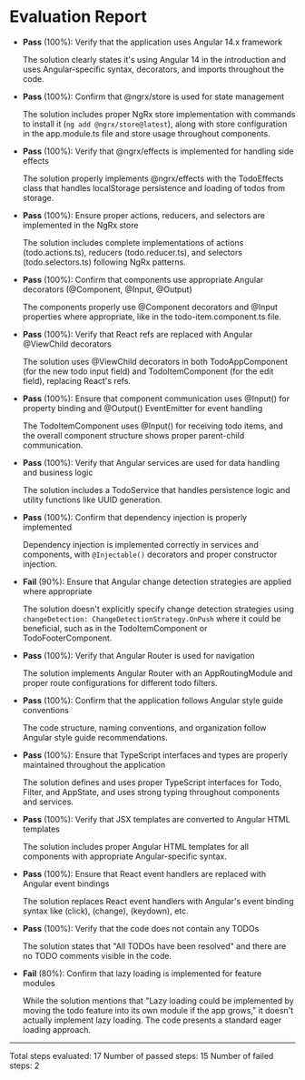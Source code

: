 # Evaluation Report

- **Pass** (100%): Verify that the application uses Angular 14.x framework
  
  The solution clearly states it's using Angular 14 in the introduction and uses Angular-specific syntax, decorators, and imports throughout the code.

- **Pass** (100%): Confirm that @ngrx/store is used for state management
  
  The solution includes proper NgRx store implementation with commands to install it (`ng add @ngrx/store@latest`), along with store configuration in the app.module.ts file and store usage throughout components.

- **Pass** (100%): Verify that @ngrx/effects is implemented for handling side effects
  
  The solution properly implements @ngrx/effects with the TodoEffects class that handles localStorage persistence and loading of todos from storage.

- **Pass** (100%): Ensure proper actions, reducers, and selectors are implemented in the NgRx store
  
  The solution includes complete implementations of actions (todo.actions.ts), reducers (todo.reducer.ts), and selectors (todo.selectors.ts) following NgRx patterns.

- **Pass** (100%): Confirm that components use appropriate Angular decorators (@Component, @Input, @Output)
  
  The components properly use @Component decorators and @Input properties where appropriate, like in the todo-item.component.ts file.

- **Pass** (100%): Verify that React refs are replaced with Angular @ViewChild decorators
  
  The solution uses @ViewChild decorators in both TodoAppComponent (for the new todo input field) and TodoItemComponent (for the edit field), replacing React's refs.

- **Pass** (100%): Ensure that component communication uses @Input() for property binding and @Output() EventEmitter for event handling
  
  The TodoItemComponent uses @Input() for receiving todo items, and the overall component structure shows proper parent-child communication.

- **Pass** (100%): Verify that Angular services are used for data handling and business logic
  
  The solution includes a TodoService that handles persistence logic and utility functions like UUID generation.

- **Pass** (100%): Confirm that dependency injection is properly implemented
  
  Dependency injection is implemented correctly in services and components, with `@Injectable()` decorators and proper constructor injection.

- **Fail** (90%): Ensure that Angular change detection strategies are applied where appropriate
  
  The solution doesn't explicitly specify change detection strategies using `changeDetection: ChangeDetectionStrategy.OnPush` where it could be beneficial, such as in the TodoItemComponent or TodoFooterComponent.

- **Pass** (100%): Verify that Angular Router is used for navigation
  
  The solution implements Angular Router with an AppRoutingModule and proper route configurations for different todo filters.

- **Pass** (100%): Confirm that the application follows Angular style guide conventions
  
  The code structure, naming conventions, and organization follow Angular style guide recommendations.

- **Pass** (100%): Ensure that TypeScript interfaces and types are properly maintained throughout the application
  
  The solution defines and uses proper TypeScript interfaces for Todo, Filter, and AppState, and uses strong typing throughout components and services.

- **Pass** (100%): Verify that JSX templates are converted to Angular HTML templates
  
  The solution includes proper Angular HTML templates for all components with appropriate Angular-specific syntax.

- **Pass** (100%): Ensure that React event handlers are replaced with Angular event bindings
  
  The solution replaces React event handlers with Angular's event binding syntax like (click), (change), (keydown), etc.

- **Pass** (100%): Verify that the code does not contain any TODOs
  
  The solution states that "All TODOs have been resolved" and there are no TODO comments visible in the code.

- **Fail** (80%): Confirm that lazy loading is implemented for feature modules
  
  While the solution mentions that "Lazy loading could be implemented by moving the todo feature into its own module if the app grows," it doesn't actually implement lazy loading. The code presents a standard eager loading approach.

---

Total steps evaluated: 17
Number of passed steps: 15
Number of failed steps: 2
